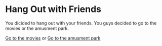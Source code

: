 # Hang Out with Friends

You dicided to hang out with your friends. You guys decided to go to the movies or the amusment park.    

[Go to the movies](movies.md) 
or
[Go to the amusment park](amusement-park.md)